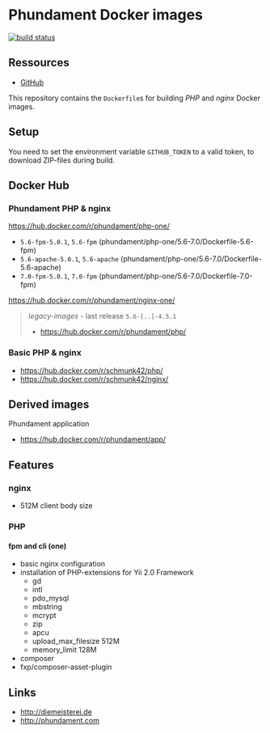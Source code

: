 Phundament Docker images
========================

[![build status](https://git.hrzg.de/phundament/docker-images/badges/master/build.svg)](https://git.hrzg.de/phundament/docker-images/builds?scope=all)

Ressources
----------

- [GitHub](https://github.com/phundament/docker-images)

This repository contains the `Dockerfile`s for building *PHP* and *nginx* Docker images.


Setup
-----

You need to set the environment variable `GITHUB_TOKEN` to a valid token, to download ZIP-files during build.


Docker Hub
----------

### Phundament PHP & nginx 

https://hub.docker.com/r/phundament/php-one/

- `5.6-fpm-5.0.1`, `5.6-fpm` (phundament/php-one/5.6-7.0/Dockerfile-5.6-fpm)
- `5.6-apache-5.0.1`, `5.6-apache` (phundament/php-one/5.6-7.0/Dockerfile-5.6-apache)
- `7.0-fpm-5.0.1`, `7.0-fpm` (phundament/php-one/5.6-7.0/Dockerfile-7.0-fpm)

https://hub.docker.com/r/phundament/nginx-one/

> *legacy-images* - last release `5.6-[..]-4.5.1`
>
> - https://hub.docker.com/r/phundament/php/

### Basic PHP & nginx

- https://hub.docker.com/r/schmunk42/php/
- https://hub.docker.com/r/schmunk42/nginx/


Derived images
--------------

Phundament application

- https://hub.docker.com/r/phundament/app/ 


Features
--------

### nginx

- 512M client body size

### PHP

#### fpm and cli (one)

 - basic nginx configuration
 - installation of PHP-extensions for Yii 2.0 Framework
   - gd
   - intl
   - pdo_mysql
   - mbstring
   - mcrypt
   - zip
   - apcu
   - upload_max_filesize 512M
   - memory_limit 128M
 - composer
 - fxp/composer-asset-plugin


Links
-----

- http://diemeisterei.de
- http://phundament.com
